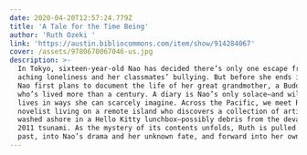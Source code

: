 ```yaml
---
date: 2020-04-20T12:57:24.779Z
title: 'A Tale for the Time Being'
author: 'Ruth Ozeki '
link: 'https://austin.bibliocommons.com/item/show/914284067'
cover: /assets/9780670067046-us.jpg
description: >-
  In Tokyo, sixteen-year-old Nao has decided there’s only one escape from her
  aching loneliness and her classmates’ bullying. But before she ends it all,
  Nao first plans to document the life of her great grandmother, a Buddhist nun
  who’s lived more than a century. A diary is Nao’s only solace—and will touch
  lives in ways she can scarcely imagine. Across the Pacific, we meet Ruth, a
  novelist living on a remote island who discovers a collection of artifacts
  washed ashore in a Hello Kitty lunchbox—possibly debris from the devastating
  2011 tsunami. As the mystery of its contents unfolds, Ruth is pulled into the
  past, into Nao’s drama and her unknown fate, and forward into her own future.
---
```


